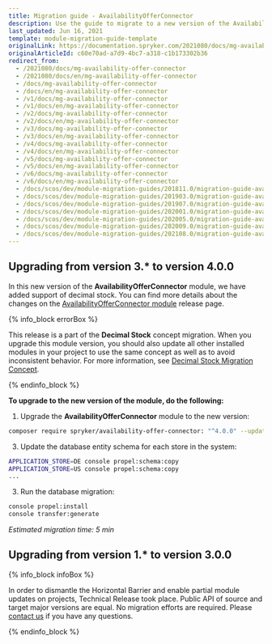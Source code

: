 ```yaml
---
title: Migration guide - AvailabilityOfferConnector
description: Use the guide to migrate to a new version of the AvailabilityOfferConnector module.
last_updated: Jun 16, 2021
template: module-migration-guide-template
originalLink: https://documentation.spryker.com/2021080/docs/mg-availability-offer-connector
originalArticleId: c60e70ad-a7d9-4bc7-a318-c1b173302b36
redirect_from:
  - /2021080/docs/mg-availability-offer-connector
  - /2021080/docs/en/mg-availability-offer-connector
  - /docs/mg-availability-offer-connector
  - /docs/en/mg-availability-offer-connector
  - /v1/docs/mg-availability-offer-connector
  - /v1/docs/en/mg-availability-offer-connector
  - /v2/docs/mg-availability-offer-connector
  - /v2/docs/en/mg-availability-offer-connector
  - /v3/docs/mg-availability-offer-connector
  - /v3/docs/en/mg-availability-offer-connector
  - /v4/docs/mg-availability-offer-connector
  - /v4/docs/en/mg-availability-offer-connector
  - /v5/docs/mg-availability-offer-connector
  - /v5/docs/en/mg-availability-offer-connector
  - /v6/docs/mg-availability-offer-connector
  - /v6/docs/en/mg-availability-offer-connector
  - /docs/scos/dev/module-migration-guides/201811.0/migration-guide-availabilityofferconnector.html
  - /docs/scos/dev/module-migration-guides/201903.0/migration-guide-availabilityofferconnector.html
  - /docs/scos/dev/module-migration-guides/201907.0/migration-guide-availabilityofferconnector.html
  - /docs/scos/dev/module-migration-guides/202001.0/migration-guide-availabilityofferconnector.html
  - /docs/scos/dev/module-migration-guides/202005.0/migration-guide-availabilityofferconnector.html
  - /docs/scos/dev/module-migration-guides/202009.0/migration-guide-availabilityofferconnector.html
  - /docs/scos/dev/module-migration-guides/202108.0/migration-guide-availabilityofferconnector.html
---
```


## Upgrading from version 3.* to version 4.0.0

In this new version of the **AvailabilityOfferConnector** module, we have added support of decimal stock. You can find more details about the changes on the [AvailabilityOfferConnector module](https://github.com/spryker/availability-offer-connector/releases) release page.

{% info_block errorBox %}

This release is a part of the **Decimal Stock** concept migration. When you upgrade this module version, you should also update all other installed modules in your project to use the same concept as well as to avoid inconsistent behavior. For more information, see [Decimal Stock Migration Concept](/docs/scos/dev/migration-concepts/decimal-stock-migration-concept.html).

{% endinfo_block %}

**To upgrade to the new version of the module, do the following:**

1. Upgrade the **AvailabilityOfferConnector** module to the new version:

```bash
composer require spryker/availability-offer-connector: "^4.0.0" --update-with-dependencies
```
3. Update the database entity schema for each store in the system:

```bash
APPLICATION_STORE=DE console propel:schema:copy
APPLICATION_STORE=US console propel:schema:copy
...
```
3. Run the database migration:

```bash
console propel:install
console transfer:generate
```

*Estimated migration time: 5 min*

## Upgrading from version 1.* to version 3.0.0

{% info_block infoBox %}

In order to dismantle the Horizontal Barrier and enable partial module updates on projects, Technical Release took place. Public API of source and target major versions are equal. No migration efforts are required. Please [contact us](https://spryker.com/en/support/) if you have any questions.

{% endinfo_block %}
